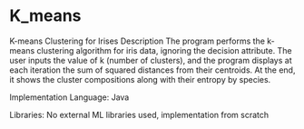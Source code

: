 # K_means

K-means Clustering for Irises
Description
The program performs the k-means clustering algorithm for iris data, ignoring the decision attribute. The user inputs the value of k (number of clusters), and the program displays at each iteration the sum of squared distances from their centroids. At the end, it shows the cluster compositions along with their entropy by species.

Implementation
Language: Java


Libraries: No external ML libraries used, implementation from scratch
